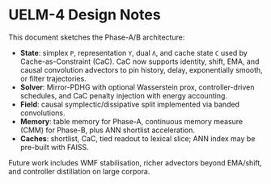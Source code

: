# UELM-4 Design Notes

This document sketches the Phase-A/B architecture:

- **State**: simplex `P`, representation `Y`, dual `Λ`, and cache state `C` used by Cache-as-Constraint (CaC). CaC now supports identity, shift, EMA, and causal convolution advectors to pin history, delay, exponentially smooth, or filter trajectories.
- **Solver**: Mirror-PDHG with optional Wasserstein prox, controller-driven schedules, and CaC penalty injection with energy accounting.
- **Field**: causal symplectic/dissipative split implemented via banded convolutions.
- **Memory**: table memory for Phase-A, continuous memory measure (CMM) for Phase-B, plus ANN shortlist acceleration.
- **Caches**: shortlist, CaC, tied readout to lexical slice; ANN index may be pre-built with FAISS.

Future work includes WMF stabilisation, richer advectors beyond EMA/shift, and controller distillation on large corpora.
